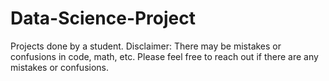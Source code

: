# Data-Science-Project
Projects done by a student. Disclaimer: There may be mistakes or confusions in code, math, etc. Please feel free to reach out if there are any mistakes or confusions.
